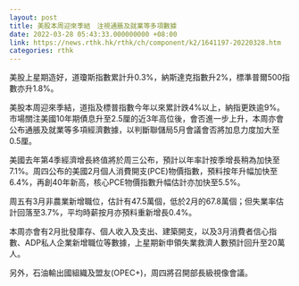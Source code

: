 ```yaml
---
layout: post
title: 美股本周迎來季結　注視通脹及就業等多項數據
date: 2022-03-28 05:43:33.000000000 +08:00
link: https://news.rthk.hk/rthk/ch/component/k2/1641197-20220328.htm
categories: rthk
---
```


美股上星期造好，道瓊斯指數累計升0.3%，納斯達克指數升2%，標準普爾500指數亦升1.8%。

美股本周迎來季結，道指及標普指數今年以來累計跌4%以上，納指更跌逾9%。市場關注美國10年期債息升至2.5厘的近3年高位後，會否進一步上升，本周亦會公布通脹及就業等多項經濟數據，以判斷聯儲局5月會議會否將加息力度加大至0.5厘。

美國去年第4季經濟增長終值將於周三公布，預計以年率計按季增長稍為加快至7.1%。周四公布的美國2月個人消費開支(PCE)物價指數，預料按年升幅加快至6.4%，再創40年新高，核心PCE物價指數升幅估計亦加快至5.5%。

周五有3月非農業新增職位，估計有47.5萬個，低於2月的67.8萬個；但失業率估計回落至3.7%，平均時薪按月亦預料重新增長0.4%。

本周亦會有2月批發庫存、個人收入及支出、建築開支，以及3月消費者信心指數、ADP私人企業新增職位等數據，上星期新申領失業救濟人數預計回升至20萬人。

另外，石油輸出國組織及盟友(OPEC+)，周四將召開部長級視像會議。
